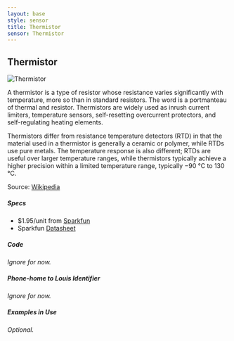 ```yaml
---
layout: base
style: sensor
title: Thermistor
sensor: Thermistor
---
```

##	Thermistor

![Thermistor](https://dlnmh9ip6v2uc.cloudfront.net//images/products/2/5/0/thermistor.jpg)

A thermistor is a type of resistor whose resistance varies significantly with temperature, more so than in standard resistors. The word is a portmanteau of thermal and resistor. Thermistors are widely used as inrush current limiters, temperature sensors, self-resetting overcurrent protectors, and self-regulating heating elements.  

Thermistors differ from resistance temperature detectors (RTD) in that the material used in a thermistor is generally a ceramic or polymer, while RTDs use pure metals. The temperature response is also different; RTDs are useful over larger temperature ranges, while thermistors typically achieve a higher precision within a limited temperature range, typically −90 °C to 130 °C.  

Source: [Wikipedia](http://en.wikipedia.org/wiki/Thermistor)



##### Specs

*	$1.95/unit from [Sparkfun](https://www.sparkfun.com/products/250)
*	Sparkfun [Datasheet](http://dlnmh9ip6v2uc.cloudfront.net/datasheets/Sensors/Temp/ntcle100.pdf)



##### Code

_Ignore for now._

##### Phone-home to Louis Identifier

_Ignore for now._

##### Examples in Use

_Optional._
